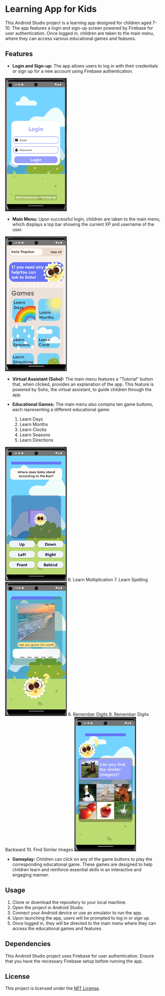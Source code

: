 # Learning App for Kids

This Android Studio project is a learning app designed for children aged 7-10. The app features a login and sign-up screen powered by Firebase for user authentication. Once logged in, children are taken to the main menu, where they can access various educational games and features.

## Features

- **Login and Sign-up:** The app allows users to log in with their credentials or sign up for a new account using Firebase authentication.
<img src="https://github.com/AhadAydin/Educational-App-For-Kids/blob/main/Screenshots/ss0.png" width="200" alt="Main Menu">

- **Main Menu:** Upon successful login, children are taken to the main menu, which displays a top bar showing the current XP and username of the user.

<img src="https://github.com/AhadAydin/Educational-App-For-Kids/blob/main/Screenshots/ss1.png" width="200" alt="Main Menu">

- **Virtual Assistant (Soho):** The main menu features a "Tutorial" button that, when clicked, provides an explanation of the app. This feature is powered by Soho, the virtual assistant, to guide children through the app.

- **Educational Games:** The main menu also contains ten game buttons, each representing a different educational game:
  1. Learn Days
  2. Learn Months
  3. Learn Clocks
  4. Learn Seasons
  5. Learn Directions
<img src="https://github.com/AhadAydin/Educational-App-For-Kids/blob/main/Screenshots/ss2.png" width="200" alt="Main Menu">
  6. Learn Multiplication
  7. Learn Spelling
<img src="https://github.com/AhadAydin/Educational-App-For-Kids/blob/main/Screenshots/ss3.png" width="200" alt="Main Menu">
  8. Remember Digits
  9. Remember Digits Backward
  10. Find Similar Images
<img src="https://github.com/AhadAydin/Educational-App-For-Kids/blob/main/Screenshots/ss4.png" width="200" alt="Main Menu">

- **Gameplay:** Children can click on any of the game buttons to play the corresponding educational game. These games are designed to help children learn and reinforce essential skills in an interactive and engaging manner.

## Usage

1. Clone or download the repository to your local machine.
2. Open the project in Android Studio.
3. Connect your Android device or use an emulator to run the app.
4. Upon launching the app, users will be prompted to log in or sign up.
5. Once logged in, they will be directed to the main menu where they can access the educational games and features.

## Dependencies

This Android Studio project uses Firebase for user authentication. Ensure that you have the necessary Firebase setup before running the app.

## License

This project is licensed under the [MIT License](LICENSE).
